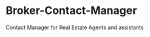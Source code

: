 Broker-Contact-Manager
======================

Contact Manager for Real Estate Agents and assistants